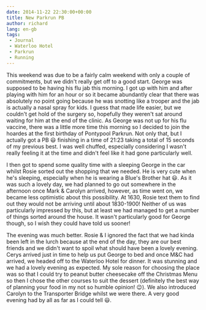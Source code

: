 ```yaml
---
date: 2014-11-22 22:30:00+00:00
title: New Parkrun PB
author: richard 
lang: en-gb
tags:
 - Journal
 - Waterloo Hotel
 - Parkrun
 - Running
---
```


This weekend was due to be a fairly calm weekend with only a couple of commitments, but we didn't
really get off to a good start. George was supposed to be having his flu jab this morning. I got up
with him and after playing with him for an hour or so it became abundantly clear that there was
absolutely no point going because he was snotting like a trooper and the jab is actually a nasal
spray for kids. I guess that made life easier, but we couldn't get hold of the surgery so, hopefully
they weren't sat around waiting for him at the end of the clinic. As George was not up for his flu
vaccine, there was a little more time this morning so I decided to join the hoardes at the first
birthday of Pontypool Parkrun. Not only that, but I actually got a PB :smiley: finishing in a time
of 21:23 taking a total of 15 seconds of my previous best. I was well chuffed, especially
considering I wasn't really feeling it at the time and didn't feel like it had gone particularly
well. 

I then got to spend some quality time with a sleeping George in the car whilst Rosie sorted out the
shopping that we needed. He is very cute when he's sleeping, especially when he is wearing a Blue's
Brother hat :smiley:. As it was such a lovely day, we had planned to go out somewhere in the
afternoon once Mark & Carolyn arrived, however, as time went on, we became less optimistic about
this possibility. At 1630, Rosie text them to find out they would not be arriving until about
1830-1900! Neither of us was particularly impressed by this, but at least we had managed to get a 
number of things sorted around the house. It wasn't particularly good for George though, so I wish
they could have told us sooner! 

The evening was much better. Rosie & I ignored the fact that we had kinda been left in the lurch
because at the end of the day, they are our best friends and we didn't want to spoil what should
have been a lovely evening. Cerys arrived just in time to help us put George to bed and once M&C had
arrived, we headed off to the Waterloo Hotel for dinner. It was stunning and we had a lovely evening
as expected. My sole reason for choosing the place was so that I could try to peanut butter
cheesecake off the Christmas Menu so then I chose the other courses to suit the dessert (definitely
the best way of planning your food in my not so humble opinion! :wink:). We also introduced Carolyn
to the Transporter Bridge whilst we were there. A very good evening had by all as far as I could
tell :smiley:.